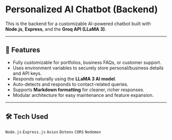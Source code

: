 # Personalized AI Chatbot (Backend)

This is the backend for a customizable AI-powered chatbot built with **Node.js**, **Express**, and the **Groq API (LLaMA 3)**.

---

## 🚀 Features
- Fully customizable for portfolios, business FAQs, or customer support.
- Uses environment variables to securely store personal/business details and API keys.
- Responds naturally using the **LLaMA 3 AI model**.
- Auto-detects and responds to contact-related queries.
- Supports **Markdown formatting** for cleaner, richer responses.
- Modular architecture for easy maintenance and feature expansion.

---

## 🛠 Tech Used
`Node.js` `Express.js` `Axios` `Dotenv` `CORS` `Nodemon`
